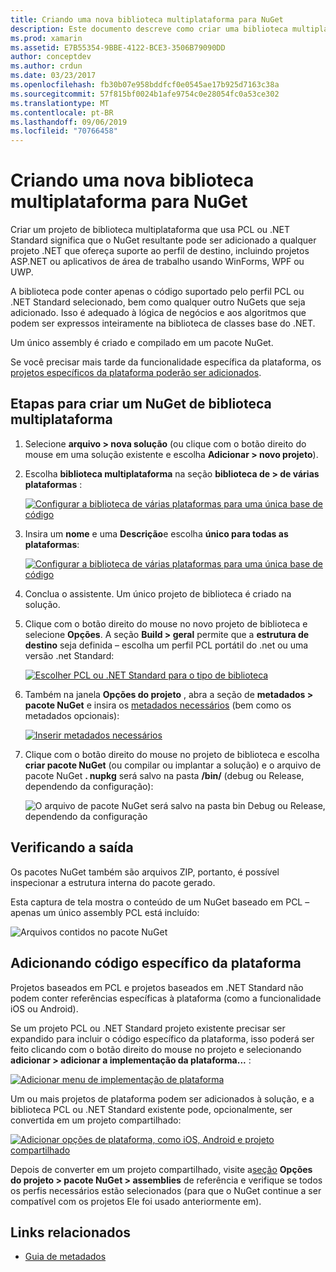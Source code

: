 ```yaml
---
title: Criando uma nova biblioteca multiplataforma para NuGet
description: Este documento descreve como criar uma biblioteca multiplataforma para uso com o NuGet. Essa técnica é adequada para algoritmos e lógica de negócios que podem ser expressas inteiramente na biblioteca de classes base .NET e, portanto, serão executadas em todas as plataformas de destino sem código específico à plataforma.
ms.prod: xamarin
ms.assetid: E7B55354-9BBE-4122-BCE3-3506B79090DD
author: conceptdev
ms.author: crdun
ms.date: 03/23/2017
ms.openlocfilehash: fb30b07e958bddfcf0e0545ae17b925d7163c38a
ms.sourcegitcommit: 57f815bf0024b1afe9754c0e28054fc0a53ce302
ms.translationtype: MT
ms.contentlocale: pt-BR
ms.lasthandoff: 09/06/2019
ms.locfileid: "70766458"
---
```

# <a name="creating-a-new-multiplatform-library-for-nuget"></a>Criando uma nova biblioteca multiplataforma para NuGet

Criar um projeto de biblioteca multiplataforma que usa PCL ou .NET Standard significa que o NuGet resultante pode ser adicionado a qualquer projeto .NET que ofereça suporte ao perfil de destino, incluindo projetos ASP.NET ou aplicativos de área de trabalho usando WinForms, WPF ou UWP.

A biblioteca pode conter apenas o código suportado pelo perfil PCL ou .NET Standard selecionado, bem como qualquer outro NuGets que seja adicionado.
Isso é adequado à lógica de negócios e aos algoritmos que podem ser expressos inteiramente na biblioteca de classes base do .NET.

Um único assembly é criado e compilado em um pacote NuGet.

Se você precisar mais tarde da funcionalidade específica da plataforma, os [projetos específicos da plataforma poderão ser adicionados](#add-platforms).

## <a name="steps-to-create-a-multiplatform-library-nuget"></a>Etapas para criar um NuGet de biblioteca multiplataforma

1. Selecione **arquivo > nova solução** (ou clique com o botão direito do mouse em uma solução existente e escolha **Adicionar > novo projeto**).

2. Escolha **biblioteca multiplataforma** na seção **biblioteca de > de várias plataformas** :

   [![](single-codebase-images/mulitplatform-library-sml.png "Configurar a biblioteca de várias plataformas para uma única base de código")](single-codebase-images/mulitplatform-library.png#lightbox)

3. Insira um **nome** e uma **Descrição**e escolha **único para todas as plataformas**:

   [![](single-codebase-images/single-configure-sml.png "Configurar a biblioteca de várias plataformas para uma única base de código")](single-codebase-images/single-configure.png#lightbox)

4. Conclua o assistente. Um único projeto de biblioteca é criado na solução.

5. Clique com o botão direito do mouse no novo projeto de biblioteca e selecione **Opções**. A seção **Build > geral** permite que a **estrutura de destino** seja definida – escolha um perfil PCL portátil do .net ou uma versão .net Standard:

   [![](single-codebase-images/single-choose-type-sml.png "Escolher PCL ou .NET Standard para o tipo de biblioteca")](single-codebase-images/single-choose-type.png#lightbox)

6. Também na janela **Opções do projeto** , abra a seção de **metadados > pacote NuGet** e insira os [metadados necessários](~/cross-platform/app-fundamentals/nuget-multiplatform-libraries/metadata.md) (bem como os metadados opcionais):

   [![](single-codebase-images/single-metadata-sml.png "Inserir metadados necessários")](single-codebase-images/single-metadata.png#lightbox)

7. Clique com o botão direito do mouse no projeto de biblioteca e escolha **criar pacote NuGet** (ou compilar ou implantar a solução) e o arquivo de pacote NuGet **. nupkg** será salvo na pasta **/bin/** (debug ou Release, dependendo da configuração):

   ![](single-codebase-images/create-nuget-package.png "O arquivo de pacote NuGet será salvo na pasta bin Debug ou Release, dependendo da configuração")

## <a name="verifying-the-output"></a>Verificando a saída

Os pacotes NuGet também são arquivos ZIP, portanto, é possível inspecionar a estrutura interna do pacote gerado.

Esta captura de tela mostra o conteúdo de um NuGet baseado em PCL – apenas um único assembly PCL está incluído:

![](single-codebase-images/nuget-output.png "Arquivos contidos no pacote NuGet")

<a name="add-platforms" />

## <a name="adding-platform-specific-code"></a>Adicionando código específico da plataforma

Projetos baseados em PCL e projetos baseados em .NET Standard não podem conter referências específicas à plataforma (como a funcionalidade iOS ou Android).

Se um projeto PCL ou .NET Standard projeto existente precisar ser expandido para incluir o código específico da plataforma, isso poderá ser feito clicando com o botão direito do mouse no projeto e selecionando **adicionar > adicionar a implementação da plataforma...** :

[![](single-codebase-images/add-later-sml.png "Adicionar menu de implementação de plataforma")](single-codebase-images/add-later.png#lightbox)

Um ou mais projetos de plataforma podem ser adicionados à solução, e a biblioteca PCL ou .NET Standard existente pode, opcionalmente, ser convertida em um projeto compartilhado:

[![](single-codebase-images/add-later-platforms-sml.png "Adicionar opções de plataforma, como iOS, Android e projeto compartilhado")](single-codebase-images/add-later-platforms-sml.png#lightbox)

Depois de converter em um projeto compartilhado, visite a[seção](~/cross-platform/app-fundamentals/nuget-multiplatform-libraries/platform-specific.md) **Opções do projeto > pacote NuGet > assemblies**
de referência e verifique se todos os perfis necessários estão selecionados (para que o NuGet continue a ser compatível com os projetos Ele foi usado anteriormente em).

## <a name="related-links"></a>Links relacionados

- [Guia de metadados](~/cross-platform/app-fundamentals/nuget-multiplatform-libraries/metadata.md)

